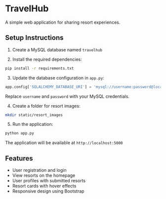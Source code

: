 # TravelHub

A simple web application for sharing resort experiences.

## Setup Instructions

1. Create a MySQL database named `travelhub`

2. Install the required dependencies:
```bash
pip install -r requirements.txt
```

3. Update the database configuration in `app.py`:
```python
app.config['SQLALCHEMY_DATABASE_URI'] = 'mysql://username:password@localhost/travelhub'
```
Replace `username` and `password` with your MySQL credentials.

4. Create a folder for resort images:
```bash
mkdir static/resort_images
```

5. Run the application:
```bash
python app.py
```

The application will be available at `http://localhost:5000`

## Features

- User registration and login
- View resorts on the homepage
- User profiles with submitted resorts
- Resort cards with hover effects
- Responsive design using Bootstrap 